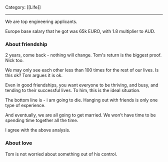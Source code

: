 Category: [[Life]] 
___
We are top engineering applicants.

Europe base salary that he got was 65k EURO, with 1.8 multiplier to AUD. 
### About friendship
2 years, come back - nothing will change. Tom's return is the biggest proof. Nick too. 

We may only see each other less than 100 times for the rest of our lives. Is this ok? Tom argues it is ok. 

Even in good friendships, you want everyone to be thriving, and busy, and tending to their successful lives. To him, this is the ideal situation. 

The bottom line is - i am going to die. Hanging out with friends is only one type of experience. 

And eventually, we are all going to get married. We won't have time to be spending time together all the time. 

I agree with the above analysis. 
### About love
Tom is not worried about something out of his control. 

